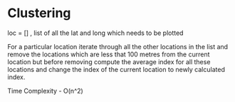 # Clustering 

loc = [] , list of all the lat and long which needs to be plotted


For a particular location iterate through all the other locations in the list and remove the locations which are less that 100 metres from the current location but before removing
compute the average index for all these locations and change the index of the current location to newly calculated index.

Time Complexity - O(n^2)

